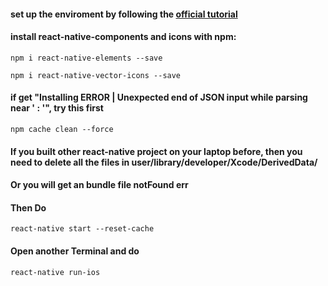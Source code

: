 #### set up the enviroment by following the [official tutorial](https://facebook.github.io/react-native/docs/getting-started)
#### install react-native-components and icons with npm:
```npm i react-native-elements --save``` 

```npm i react-native-vector-icons --save```
#### if get "Installing ERROR | Unexpected end of JSON input while parsing near ' : '", try this first
```npm cache clean --force```
#### If you built other react-native project on your laptop before, then you need to delete all the files in user/library/developer/Xcode/DerivedData/
#### Or you will get an bundle file notFound err

#### Then Do 
```react-native start --reset-cache```
#### Open another Terminal and do 
```react-native run-ios```
